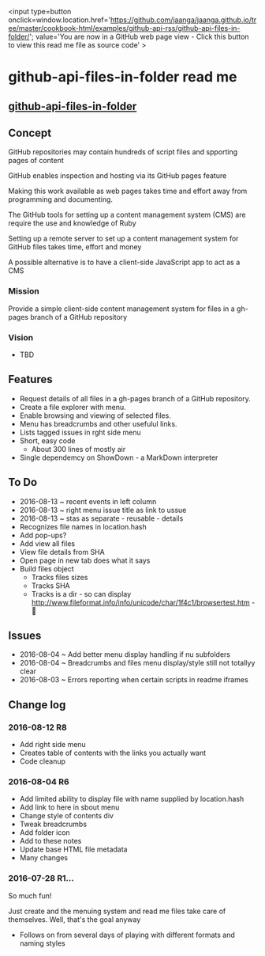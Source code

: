 <span style=display:none; >[You are now in a GitHub source code view - click this link to view Read Me file as a web page]
( https://jaanga.github.io/cookbook-html/examples/github-api-rss/github-api-files-in-folder/#readme.md "View file as a web page." ) </span>
<input type=button onclick=window.location.href='https://github.com/jaanga/jaanga.github.io/tree/master/cookbook-html/examples/github-api-rss/github-api-files-in-folder/'; 
value='You are now in a GitHub web page view - Click this button to view this read me file as source code' >


github-api-files-in-folder read me
===

## [github-api-files-in-folder]( http://jaanga.github.io/cookbook-html/examples/github-api-rss/github-api-files-in-folder/ )


## Concept

GitHub repositories may contain hundreds of script files and spporting pages of content

GitHub enables inspection and hosting via its GitHub pages feature

Making this work available as web pages takes time and effort away from programming and documenting.

The GitHub tools for setting up a content management system (CMS) are require the use and knowledge of Ruby

Setting up a remote server to set up a content management system for GitHub files takes time, effort and money 

A possible alternative is to have a client-side JavaScript app to act as a CMS


### Mission

Provide a simple client-side content management system for files in a gh-pages branch of a GitHub repository

### Vision 

* TBD


## Features


* Request details of all files in a gh-pages branch of a GitHub repository.
* Create a file explorer with menu. 
* Enable browsing and viewing of selected files.
* Menu has breadcrumbs and other usefulul links. 
* Lists tagged issues in rght side menu
* Short, easy code
	* About 300 lines of mostly air
* Single dependemcy on ShowDown - a MarkDown interpreter



## To Do

* 2016-08-13 ~ recent events in left column
* 2016-08-13 ~ right menu issue title as link to ussue
* 2016-08-13 ~ stas as separate - reusable  - details
* Recognizes file names in location.hash
* Add pop-ups?
* Add view all files
* View file details from SHA
* Open page in new tab does what it says
* Build files object
	* Tracks files sizes
	* Tracks SHA
	* Tracks is a dir - so can display http://www.fileformat.info/info/unicode/char/1f4c1/browsertest.htm - 📁


## Issues

* 2016-08-04 ~ Add better menu display handling if nu subfolders 
* 2016-08-04 ~ Breadcrumbs and files menu display/style still not totallyy clear
* 2016-08-03 ~ Errors reporting when certain scripts in readme iframes

## Change log

### 2016-08-12 R8

* Add right side menu
* Creates table of contents with the links you actually want
* Code cleanup


### 2016-08-04 R6

* Add limited ability to display file with name supplied by location.hash
* Add link to here in sbout menu
* Change style of contents div
* Tweak breadcrumbs
* Add folder icon
* Add to these notes
* Update base HTML file metadata
* Many changes

### 2016-07-28 R1...

So much fun!

Just create and the menuing system and read me files take care of themselves.
Well, that's the goal anyway


* Follows on from several days of playing with different formats and naming styles

